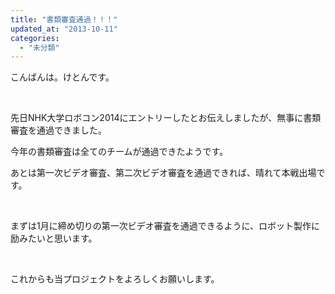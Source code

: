 ```yaml
---
title: "書類審査通過！！！"
updated_at: "2013-10-11"
categories: 
  - "未分類"
---
```


こんばんは。けとんです。

 

先日NHK大学ロボコン2014にエントリーしたとお伝えしましたが、無事に書類審査を通過できました。

今年の書類審査は全てのチームが通過できたようです。

あとは第一次ビデオ審査、第二次ビデオ審査を通過できれば、晴れて本戦出場です。

 

まずは1月に締め切りの第一次ビデオ審査を通過できるように、ロボット製作に励みたいと思います。

 

これからも当プロジェクトをよろしくお願いします。
